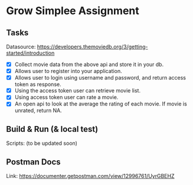 # Grow Simplee Assignment

## Tasks

Datasource: https://developers.themoviedb.org/3/getting-started/introduction

 - [x] Collect movie data from the above api and store it in your db.
 - [x] Allows user to register into your application.
 - [x] Allows user to login using username and password, and return access token as response.
 - [x] Using the access token user can retrieve movie list.
 - [x] Using access token user can rate a movie.
 - [x] An open api to look at the average the rating of each movie. If movie is unrated, return NA.

## Build & Run (& local test)

Scripts: (to be updated soon)

## Postman Docs

Link: https://documenter.getpostman.com/view/12996761/UyrGBEHZ